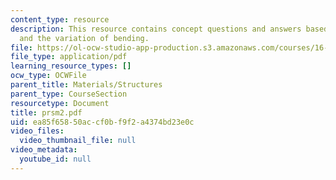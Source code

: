 ```yaml
---
content_type: resource
description: This resource contains concept questions and answers based on shear force
  and the variation of bending.
file: https://ol-ocw-studio-app-production.s3.amazonaws.com/courses/16-01-unified-engineering-i-ii-iii-iv-fall-2005-spring-2006/ea85f65850accf0bf9f2a4374bd23e0c_prsm2.pdf
file_type: application/pdf
learning_resource_types: []
ocw_type: OCWFile
parent_title: Materials/Structures
parent_type: CourseSection
resourcetype: Document
title: prsm2.pdf
uid: ea85f658-50ac-cf0b-f9f2-a4374bd23e0c
video_files:
  video_thumbnail_file: null
video_metadata:
  youtube_id: null
---
```

